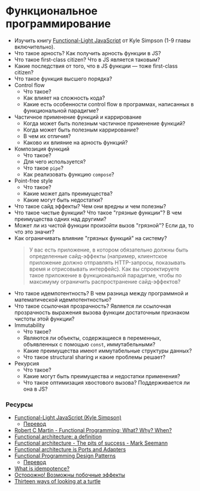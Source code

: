 # Функциональное программирование

* Изучить книгу [Functional-Light JavaScript](https://github.com/getify/Functional-Light-JS) от Kyle Simpson (1-9 главы включительно).
* Что такое арность? Как получить арность функции в JS?
* Что такое first-class citizen? Что в JS является таковым?
* Какие последствия от того, что в JS функции — тоже first-class citizen?
* Что такое функция высшего порядка?
* Control flow
  * Что такое?
  * Как влияет на сложность кода?
  * Какие есть особенности control flow в программах, написанных в функциональной парадигме?
* Частичное применение функций и каррирование
  * Когда может быть полезным частичное применение функций?
  * Когда может быть полезным каррирование?
  * В чем их отличия?
  * Каково их влияние на арность функций?
* Композиция функций
  * Что такое?
  * Для чего используется?
  * Что такое `pipe`?
  * Как реализовать функцию `compose`?
* Point-free style
  * Что такое?
  * Какие может дать преимущества?
  * Какие могут быть недостатки?
* Что такое сайд эффекты? Чем они вредны и чем полезны?
* Что такое чистые функции? Что такое "грязные функции"? В чем преимущества одних над другими?
* Может ли из чистой функции произойти вызов "грязной"? Если да, то что это значит?
* Как ограничивать влияние "грязных функций" на систему?
  > У вас есть приложение, в котором обязательно должны быть определенные сайд-эффекты (например, клиентское приложение должно отправлять HTTP-запросы, показывать время и отрисовывать интерфейс). Как вы спроектируете такое приложение в функциональной парадигме, чтобы по максимуму ограничить распространение сайд-эффектов?
* Что такое идемпотентность? В чем разница между программной и математической идемпотентностью?
* Что такое ссылочная прозрачность? Является ли ссылочная прозрачность выражения вызова функции достаточным признаком чистоты этой функции?
* Immutability
  * Что такое?
  * Являются ли объекты, содержащиеся в переменных, объявленных с помощью `const`, иммутабельными?
  * Какие преимущества имеют иммутабельные структуры данных?
  * Что такое structural sharing и какие проблемы решает?
* Рекурсия
  * Что такое?
  * Какие могут быть преимущества и недостатки применения?
  * Что такое оптимизация хвостового вызова? Поддерживается ли она в JS?

### Ресурсы

* [Functional-Light JavaScript (Kyle Simpson)](https://github.com/getify/Functional-Light-JS)
  * [Перевод](https://github.com/fxzhukov/Functional-Light-JS-RU)
* [Robert C Martin - Functional Programming; What? Why? When?](https://www.youtube.com/watch?v=7Zlp9rKHGD4)
* [Functional architecture: a definition](https://blog.ploeh.dk/2018/11/19/functional-architecture-a-definition/)
* [Functional architecture - The pits of success - Mark Seemann](https://www.youtube.com/watch?v=US8QG9I1XW0)
* [Functional architecture is Ports and Adapters](https://blog.ploeh.dk/2016/03/18/functional-architecture-is-ports-and-adapters/)
* [Functional Programming Design Patterns](https://fsharpforfunandprofit.com/fppatterns/)
  * [Перевод](https://habr.com/en/post/337880/)
* [What is idempotence?](https://szymonkrajewski.pl/what-is-idempotence/)
* [Осторожно! Возможны побочные эффекты](https://blog.csssr.ru/2017/10/07/side-effects)
* [Thirteen ways of looking at a turtle](https://fsharpforfunandprofit.com/posts/13-ways-of-looking-at-a-turtle/)
